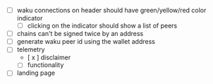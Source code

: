 - [ ] waku connections on header should have green/yellow/red color indicator
  - [ ] clicking on the indicator should show a list of peers 
- [ ] chains can't be signed twice by an address
- [ ] generate waku peer id using the wallet address
- [ ] telemetry
  - [ x ] disclaimer
  - [ ] functionality
- [ ] landing page